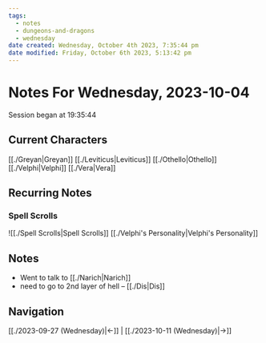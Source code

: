 ```yaml
---
tags:
  - notes
  - dungeons-and-dragons
  - wednesday
date created: Wednesday, October 4th 2023, 7:35:44 pm
date modified: Friday, October 6th 2023, 5:13:42 pm
---
```


# Notes For Wednesday, 2023-10-04
Session began at 19:35:44
## Current Characters
[[./Greyan|Greyan]]
[[./Leviticus|Leviticus]]
[[./Othello|Othello]]
[[./Velphi|Velphi]]
[[./Vera|Vera]]
## Recurring Notes
### Spell Scrolls
![[./Spell Scrolls|Spell Scrolls]]
[[./Velphi's Personality|Velphi's Personality]]
## Notes
- Went to talk to [[./Narich|Narich]]
- need to go to 2nd layer of hell – [[./Dis|Dis]]
## Navigation
[[./2023-09-27 (Wednesday)|←]] | [[./2023-10-11 (Wednesday)|→]]